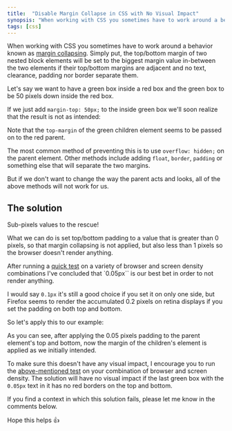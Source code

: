 ```yaml
---
title:  "Disable Margin Collapse in CSS with No Visual Impact"
synopsis: "When working with CSS you sometimes have to work around a behavior known as margin collapsing. Let's go briefly through what it is and an easy cool hack to negate it."
tags: [css]
---
```


When working with CSS you sometimes have to work around a behavior known as [margin collapsing](https://developer.mozilla.org/en-US/docs/Web/CSS/CSS_Box_Model/Mastering_margin_collapsing). Simply put, the top/bottom margin of two nested block elements will be set to the biggest margin value in-between the two elements if their top/bottom margins are adjacent and no text, clearance, padding nor border separate them.

Let's say we want to have a green box inside a red box and the green box to be 50 pixels down inside the red box.

If we just add `margin-top: 50px;` to the inside green box we'll soon realize that the result is not as intended:

<codepen height="275" slug="QppVGv" version="2" />

Note that the `top-margin` of the green children element seems to be passed on to the red parent.

The most common method of preventing this is to use `overflow: hidden;` on the parent element. Other methods include adding `float`, `border`, `padding` or something else that will separate the two margins.

But if we don't want to change the way the parent acts and looks, all of the above methods will not work for us.

## The solution

Sub-pixels values to the rescue!

What we can do is set top/bottom padding to a value that is greater than 0 pixels, so that margin collapsing is not applied, but also less than 1 pixels so the browser doesn't render anything.

After running a [quick test](http://codepen.io/surdu/pen/GWMNZK) on a variety of browser and screen density combinations I've concluded that `0.05px`` is our best bet in order to not render anything.

I would say `0.1px` it's still a good choice if you set it on only one side, but Firefox seems to render the accumulated 0.2 pixels on retina displays if you set the padding on both top and bottom.

So let's apply this to our example:

<codepen height="309" slug="mWqYdQ" version="2" />

As you can see, after applying the 0.05 pixels padding to the parent element's top and bottom, now the margin of the children's element is applied as we initially intended.

To make sure this doesn't have any visual impact, I encourage you to run the [above-mentioned test](http://codepen.io/surdu/pen/GWMNZK) on your combination of browser and screen density. The solution will have no visual impact if the last green box with the `0.05px` text in it has no red borders on the top and bottom.

If you find a context in which this solution fails, please let me know in the comments below.

Hope this helps 👍
